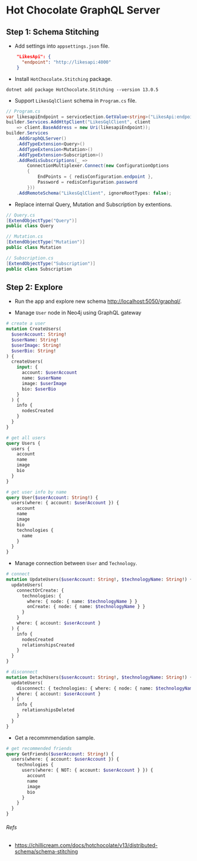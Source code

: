 # Hot Chocolate GraphQL Server

## Step 1: Schema Stitching

- Add settings into `appsettings.json` file.

```json
    "LikesApi": {
      "endpoint": "http://likesapi:4000"
    }
```

- Install `HotChocolate.Stitching` package.

```dotnet
dotnet add package HotChocolate.Stitching --version 13.0.5
```

- Support `LikesGqlClient` schema in `Program.cs` file.

```cs
// Program.cs
var likesapiEndpoint = serviceSection.GetValue<string>("LikesApi:endpoint");
builder.Services.AddHttpClient("LikesGqlClient", client
    => client.BaseAddress = new Uri(likesapiEndpoint));
builder.Services
    .AddGraphQLServer()
    .AddTypeExtension<Query>()
    .AddTypeExtension<Mutation>()
    .AddTypeExtension<Subscription>()
    .AddRedisSubscriptions(_ =>
        ConnectionMultiplexer.Connect(new ConfigurationOptions
        {
            EndPoints = { redisConfiguration.endpoint },
            Password = redisConfiguration.password
        }))
    .AddRemoteSchema("LikesGqlClient", ignoreRootTypes: false);
```

- Replace internal Query, Mutation and Subscription by extentions.

```cs
// Query.cs
[ExtendObjectType("Query")]
public class Query
```

```cs
// Mutation.cs
[ExtendObjectType("Mutation")]
public class Mutation
```

```cs
// Subscription.cs
[ExtendObjectType("Subscription")]
public class Subscription
```

## Step 2: Explore

- Run the app and explore new schema [http://localhost:5050/graphql/](http://localhost:5050/graphql/).

- Manage `User` node in Neo4j using GraphQL gateway

```graphql
# create a user
mutation CreateUsers(
  $userAccount: String!
  $userName: String!
  $userImage: String!
  $userBio: String!
) {
  createUsers(
    input: {
      account: $userAccount
      name: $userName
      image: $userImage
      bio: $userBio
    }
  ) {
    info {
      nodesCreated
    }
  }
}

# get all users
query Users {
  users {
    account
    name
    image
    bio
  }
}

# get user info by name
query User($userAccount: String!) {
  users(where: { account: $userAccount }) {
    account
    name
    image
    bio
    technologies {
      name
    }
  }
}
```

- Manage connection between `User` and `Technology`.

```graphql
# connect
mutation UpdateUsers($userAccount: String!, $technologyName: String!) {
  updateUsers(
    connectOrCreate: {
      technologies: {
        where: { node: { name: $technologyName } }
        onCreate: { node: { name: $technologyName } }
      }
    }
    where: { account: $userAccount }
  ) {
    info {
      nodesCreated
      relationshipsCreated
    }
  }
}

# disconnect
mutation DetachUsers($userAccount: String!, $technologyName: String!) {
  updateUsers(
    disconnect: { technologies: { where: { node: { name: $technologyName } } } }
    where: { account: $userAccount }
  ) {
    info {
      relationshipsDeleted
    }
  }
}
```

- Get a recommmendation sample.

```graphql
# get recommended friends
query GetFriends($userAccount: String!) {
  users(where: { account: $userAccount }) {
    technologies {
      users(where: { NOT: { account: $userAccount } }) {
        account
        name
        image
        bio
      }
    }
  }
}
```

###### Refs

- https://chillicream.com/docs/hotchocolate/v13/distributed-schema/schema-stitching
